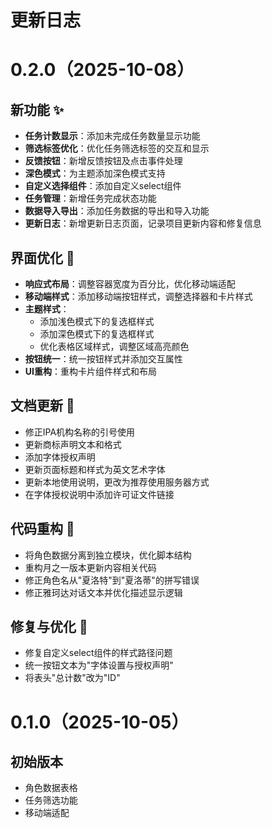 # 更新日志
# 0.2.0（2025-10-08）
## 新功能 ✨
- **任务计数显示**：添加未完成任务数量显示功能
- **筛选标签优化**：优化任务筛选标签的交互和显示
- **反馈按钮**：新增反馈按钮及点击事件处理
- **深色模式**：为主题添加深色模式支持
- **自定义选择组件**：添加自定义select组件
- **任务管理**：新增任务完成状态功能
- **数据导入导出**：添加任务数据的导出和导入功能
- **更新日志**：新增更新日志页面，记录项目更新内容和修复信息

## 界面优化 🎨
- **响应式布局**：调整容器宽度为百分比，优化移动端适配
- **移动端样式**：添加移动端按钮样式，调整选择器和卡片样式
- **主题样式**：
  - 添加浅色模式下的复选框样式
  - 添加深色模式下的复选框样式
  - 优化表格区域样式，调整区域高亮颜色
- **按钮统一**：统一按钮样式并添加交互属性
- **UI重构**：重构卡片组件样式和布局

## 文档更新 📝
- 修正IPA机构名称的引号使用
- 更新商标声明文本和格式
- 添加字体授权声明
- 更新页面标题和样式为英文艺术字体
- 更新本地使用说明，更改为推荐使用服务器方式
- 在字体授权说明中添加许可证文件链接

## 代码重构 🔧
- 将角色数据分离到独立模块，优化脚本结构
- 重构月之一版本更新内容相关代码
- 修正角色名从"夏洛特"到"夏洛蒂"的拼写错误
- 修正雅珂达对话文本并优化描述显示逻辑

## 修复与优化 🔧
- 修复自定义select组件的样式路径问题
- 统一按钮文本为"字体设置与授权声明"
- 将表头"总计数"改为"ID"

# 0.1.0（2025-10-05）
## 初始版本
- 角色数据表格
- 任务筛选功能
- 移动端适配
